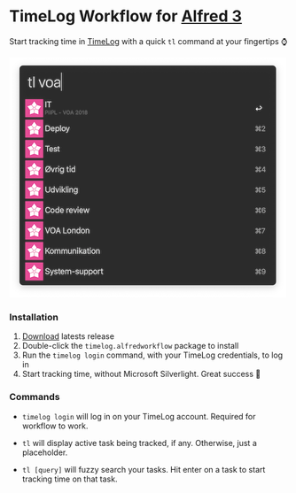 # TimeLog Workflow for [Alfred 3](https://www.alfredapp.com)

Start tracking time in [TimeLog](https://www.timelog.com/en/) with a quick `tl` command at your fingertips :watch:

![TimeLog Workflow for Alfred 3](screenshot.png)

### Installation

1. [Download](https://github.com/mathiasjakobsen/alfred-timelog/releases) latests release
2. Double-click the `timelog.alfredworkflow` package to install
3. Run the `timelog login` command, with your TimeLog credentials, to log in
4. Start tracking time, without Microsoft Silverlight. Great success :tada:

### Commands

- `timelog login` will log in on your TimeLog account. Required for workflow to work.

- `tl` will display active task being tracked, if any. Otherwise, just a placeholder.

- `tl [query]` will fuzzy search your tasks. Hit enter on a task to start tracking time on that task.

